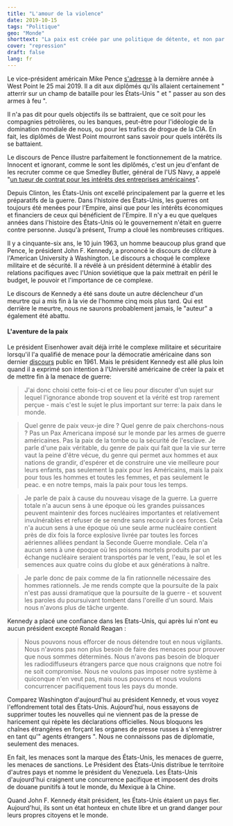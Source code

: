 ```yaml
---
title: "L'amour de la violence"
date: 2019-10-15
tags: "Politique"
geo: "Monde"
shorttext: "La paix est créée par une politique de détente, et non par la démonstration de la force militaire."
cover: "repression"
draft: false
lang: fr
---
```


Le vice-président américain Mike Pence [s'adresse](https://www.whitehouse.gov/briefings-statements/remarks-vice-president-pence-west-point-graduation-ceremony/ "Remarks by Vice President Pence at the West Point Graduation Ceremony") à la dernière année à West Point le 25 mai 2019. Il a dit aux diplômés qu'ils allaient certainement " atterrir sur un champ de bataille pour les États-Unis " et " passer au son des armes à feu ".

Il n'a pas dit pour quels objectifs ils se battraient, que ce soit pour les compagnies pétrolières, ou les banques, peut-être pour l'idéologie de la domination mondiale de nous, ou pour les trafics de drogue de la CIA. En fait, les diplômés de West Point mourront sans savoir pour quels intérêts ils se battaient.

Le discours de Pence illustre parfaitement le fonctionnement de la matrice. Innocent et ignorant, comme le sont les diplômés, c'est un jeu d'enfant de les recruter comme ce que Smedley Butler, général de l'US Navy, a appelé "[un tueur de contrat pour les intérêts des entreprises américaines](https://www.paulcraigroberts.org/2019/05/27/something-to-think-about-on-memorial-day/ "Something to Think About on Memorial Day")".

Depuis Clinton, les États-Unis ont excellé principalement par la guerre et les préparatifs de la guerre. Dans l'histoire des États-Unis, les guerres ont toujours été menées pour l'Empire, ainsi que pour les intérêts économiques et financiers de ceux qui bénéficient de l'Empire. Il n'y a eu que quelques années dans l'histoire des États-Unis où le gouvernement n'était en guerre contre personne. Jusqu'à présent, Trump a cloué les nombreuses critiques.

Il y a cinquante-six ans, le 10 juin 1963, un homme beaucoup plus grand que Pence, le président John F. Kennedy, a prononcé le discours de clôture à l'American University à Washington. Le discours a choqué le complexe militaire et de sécurité. Il a révélé à un président déterminé à établir des relations pacifiques avec l'Union soviétique que la paix mettrait en péril le budget, le pouvoir et l'importance de ce complexe.

Le discours de Kennedy a été sans doute un autre déclencheur d'un meurtre qui a mis fin à la vie de l'homme cinq mois plus tard. Qui est derrière le meurtre, nous ne saurons probablement jamais, le "auteur" a également été abattu.

#### L'aventure de la paix

Le président Eisenhower avait déjà irrité le complexe militaire et sécuritaire lorsqu'il l'a qualifié de menace pour la démocratie américaine dans son dernier [discours](https://www.jfklibrary.org/archives/other-resources/john-f-kennedy-speeches/american-university-19630610 "COMMENCEMENT ADDRESS AT AMERICAN UNIVERSITY, WASHINGTON, D.C., JUNE 10, 1963") public en 1961. Mais le président Kennedy est allé plus loin quand il a exprimé son intention à l'Université américaine de créer la paix et de mettre fin à la menace de guerre:

> J'ai donc choisi cette fois-ci et ce lieu pour discuter d'un sujet sur lequel l'ignorance abonde trop souvent et la vérité est trop rarement perçue - mais c'est le sujet le plus important sur terre: la paix dans le monde.

> Quel genre de paix veux-je dire ? Quel genre de paix cherchons-nous ? Pas un Pax Americana imposé sur le monde par les armes de guerre américaines. Pas la paix de la tombe ou la sécurité de l'esclave. Je parle d'une paix véritable, du genre de paix qui fait que la vie sur terre vaut la peine d'être vécue, du genre qui permet aux hommes et aux nations de grandir, d'espérer et de construire une vie meilleure pour leurs enfants, pas seulement la paix pour les Américains, mais la paix pour tous les hommes et toutes les femmes, et pas seulement le peac. e en notre temps, mais la paix pour tous les temps.

> Je parle de paix à cause du nouveau visage de la guerre. La guerre totale n'a aucun sens à une époque où les grandes puissances peuvent maintenir des forces nucléaires importantes et relativement invulnérables et refuser de se rendre sans recourir à ces forces. Cela n'a aucun sens à une époque où une seule arme nucléaire contient près de dix fois la force explosive livrée par toutes les forces aériennes alliées pendant la Seconde Guerre mondiale. Cela n'a aucun sens à une époque où les poisons mortels produits par un échange nucléaire seraient transportés par le vent, l'eau, le sol et les semences aux quatre coins du globe et aux générations à naître.
 
> Je parle donc de paix comme de la fin rationnelle nécessaire des hommes rationnels. Je me rends compte que la poursuite de la paix n'est pas aussi dramatique que la poursuite de la guerre - et souvent les paroles du poursuivant tombent dans l'oreille d'un sourd. Mais nous n'avons plus de tâche urgente.

Kennedy a placé une confiance dans les Etats-Unis, qui après lui n'ont eu aucun président excepté Ronald Reagan :

> Nous pouvons nous efforcer de nous détendre tout en nous vigilants. Nous n'avons pas non plus besoin de faire des menaces pour prouver que nous sommes déterminés. Nous n'avons pas besoin de bloquer les radiodiffuseurs étrangers parce que nous craignons que notre foi ne soit compromise. Nous ne voulons pas imposer notre système à quiconque n'en veut pas, mais nous pouvons et nous voulons concurrencer pacifiquement tous les pays du monde.

Comparez Washington d'aujourd'hui au président Kennedy, et vous voyez l'effondrement total des États-Unis. Aujourd'hui, nous essayons de supprimer toutes les nouvelles qui ne viennent pas de la presse de haricement qui répète les déclarations officielles. Nous bloquons les chaînes étrangères en forçant les organes de presse russes à s'enregistrer en tant qu'" agents étrangers ". Nous ne connaissons pas de diplomatie, seulement des menaces.

En fait, les menaces sont la marque des États-Unis, les menaces de guerre, les menaces de sanctions. Le Président des États-Unis distribue le territoire d'autres pays et nomme le président du Venezuela. Les États-Unis d'aujourd'hui craignent une concurrence pacifique et imposent des droits de douane punitifs à tout le monde, du Mexique à la Chine.

Quand John F. Kennedy était président, les États-Unis étaient un pays fier. Aujourd'hui, ils sont un état honteux en chute libre et un grand danger pour leurs propres citoyens et le monde.
